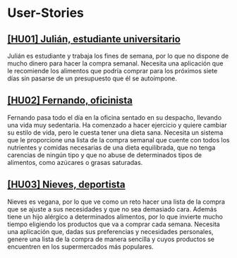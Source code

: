 # User-Stories

## [[HU01] Julián, estudiante universitario](https://github.com/GaelGoncalvesAlba/ShoppingBudget/issues/2)
Julián es estudiante y trabaja los fines de semana, por lo que no dispone de mucho dinero para hacer la compra semanal. Necesita una aplicación que le recomiende los alimentos que podría comprar para los próximos siete días sin pasarse de un presupuesto que él se autoimpone.

## [[HU02] Fernando, oficinista](https://github.com/GaelGoncalvesAlba/ShoppingBudget/issues/3)
Fernando pasa todo el día en la oficina sentado en su despacho, llevando una vida muy sedentaria. Ha comenzado a hacer ejercicio y quiere cambiar su estilo de vida, pero le cuesta tener una dieta sana. Necesita un sistema que le proporcione una lista de la compra semanal que cuente con todos los nutrientes y comidas necesarias de una dieta equilibrada, que no tenga carencias de ningún tipo y que no abuse de determinados tipos de alimentos, como azúcares o grasas saturadas.

## [[HU03] Nieves, deportista](https://github.com/GaelGoncalvesAlba/ShoppingBudget/issues/4)
Nieves es vegana, por lo que ve como un reto hacer una lista de la compra que se ajuste a sus necesidades y que no sea demasiado cara. Además tiene un hijo alérgico a determinados alimentos, por lo que invierte mucho tiempo eligiendo los productos que va a comprar cada semana. Necesita una aplicación que, dadas sus preferencias y necesidades personales, genere una lista de la compra de manera sencilla y cuyos productos se encuentren en los supermercados más populares.

